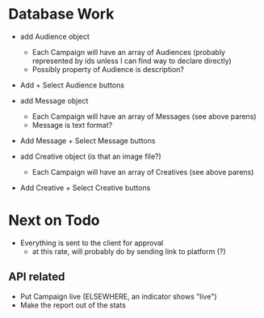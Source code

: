 # Database Work

- add Audience object
  - Each Campaign will have an array of Audiences (probably represented by ids unless I can find way to declare directly)
  - Possibly property of Audience is description?
- Add + Select Audience buttons

- add Message object
  - Each Campaign will have an array of Messages (see above parens)
  - Message is text format?
- Add Message + Select Message buttons

- add Creative object (is that an image file?)
  - Each Campaign will have an array of Creatives (see above parens)
- Add Creative + Select Creative buttons

# Next on Todo

- Everything is sent to the client for approval
  - at this rate, will probably do by sending link to platform (?)

## API related

- Put Campaign live (ELSEWHERE, an indicator shows "live")
- Make the report out of the stats

